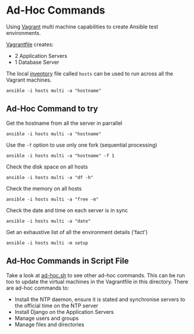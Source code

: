 # Ad-Hoc Commands
Using [Vagrant](http://vagrantup.com) multi machine capabilities to create Ansible test environments.

[Vagrantfile](./Vagrantfile) creates:
* 2 Application Servers
* 1 Database Server

The local [inventory](./hosts) file called ```hosts``` can be used to run across all the Vagrant machines.

```
ansible -i hosts multi -a "hostname"

```

## Ad-Hoc Command to try

Get the hostname from all the server in parrallel
```
ansible -i hosts multi -a "hostname"
```

Use the ```-f``` option to use only one fork (sequential processing) 
```
ansible -i hosts multi -a "hostname" -f 1
```

Check the disk space on all hosts
```
ansible -i hosts multi -a "df -h"
```

Check the memory on all hosts
```
ansible -i hosts multi -a "free -m"
```

Check the date and time on each server is in sync
```
ansible -i hosts multi -a "date"
```

Get an exhaustive list of all the environment details ('fact')
```
ansible -i hosts multi -m setup
```

## Ad-Hoc Commands in Script File
Take a look at [ad-hoc.sh](./ad-hoc.sh) to see other ad-hoc commands. This can be run too to update the virtual machines in the Vagrantfile in this directory. There are ad-hoc commands to:
* Install the NTP daemon, ensure it is stated and synchronise servers to the official time on the NTP server
* Install Django on the Application Servers
* Manage users and groups
* Manage files and directories
